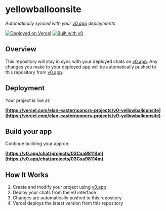 # yellowballoonsite

*Automatically synced with your [v0.app](https://v0.app) deployments*

[![Deployed on Vercel](https://img.shields.io/badge/Deployed%20on-Vercel-black?style=for-the-badge&logo=vercel)](https://vercel.com/elan-easternconcrs-projects/v0-yellowballoonsite)
[![Built with v0](https://img.shields.io/badge/Built%20with-v0.app-black?style=for-the-badge)](https://v0.app/chat/projects/03Cxa98114m)

## Overview

This repository will stay in sync with your deployed chats on [v0.app](https://v0.app).
Any changes you make to your deployed app will be automatically pushed to this repository from [v0.app](https://v0.app).

## Deployment

Your project is live at:

**[https://vercel.com/elan-easternconcrs-projects/v0-yellowballoonsite](https://vercel.com/elan-easternconcrs-projects/v0-yellowballoonsite)**

## Build your app

Continue building your app on:

**[https://v0.app/chat/projects/03Cxa98114m](https://v0.app/chat/projects/03Cxa98114m)**

## How It Works

1. Create and modify your project using [v0.app](https://v0.app)
2. Deploy your chats from the v0 interface
3. Changes are automatically pushed to this repository
4. Vercel deploys the latest version from this repository